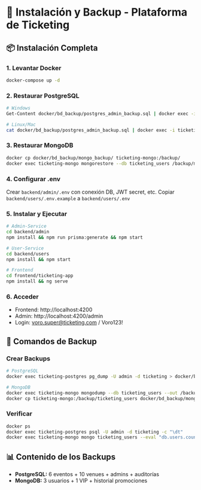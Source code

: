 # 🚀 Instalación y Backup - Plataforma de Ticketing

## 📦 Instalación Completa

### 1. Levantar Docker
```bash
docker-compose up -d
```

### 2. Restaurar PostgreSQL
```bash
# Windows
Get-Content docker/bd_backup/postgres_admin_backup.sql | docker exec -i ticketing-postgres psql -U admin -d ticketing

# Linux/Mac
cat docker/bd_backup/postgres_admin_backup.sql | docker exec -i ticketing-postgres psql -U admin -d ticketing
```

### 3. Restaurar MongoDB
```bash
docker cp docker/bd_backup/mongo_backup/ ticketing-mongo:/backup/
docker exec ticketing-mongo mongorestore --db ticketing_users /backup/mongo_backup/
```

### 4. Configurar .env
Crear `backend/admin/.env` con conexión DB, JWT secret, etc.
Copiar `backend/users/.env.example` a `backend/users/.env`

### 5. Instalar y Ejecutar
```bash
# Admin-Service
cd backend/admin
npm install && npm run prisma:generate && npm start

# User-Service  
cd backend/users
npm install && npm start

# Frontend
cd frontend/ticketing-app
npm install && ng serve
```

### 6. Acceder
- Frontend: http://localhost:4200
- Admin: http://localhost:4200/admin
- Login: voro.super@ticketing.com / Voro123!

## 💾 Comandos de Backup

### Crear Backups
```bash
# PostgreSQL
docker exec ticketing-postgres pg_dump -U admin -d ticketing > docker/bd_backup/postgres_admin_backup.sql

# MongoDB
docker exec ticketing-mongo mongodump --db ticketing_users --out /backup/
docker cp ticketing-mongo:/backup/ticketing_users docker/bd_backup/mongo_backup/
```

### Verificar
```bash
docker ps
docker exec ticketing-postgres psql -U admin -d ticketing -c "\dt"
docker exec ticketing-mongo mongo ticketing_users --eval "db.users.count()"
```

## 📊 Contenido de los Backups
- **PostgreSQL:** 6 eventos + 10 venues + admins + auditorías
- **MongoDB:** 3 usuarios + 1 VIP + historial promociones
